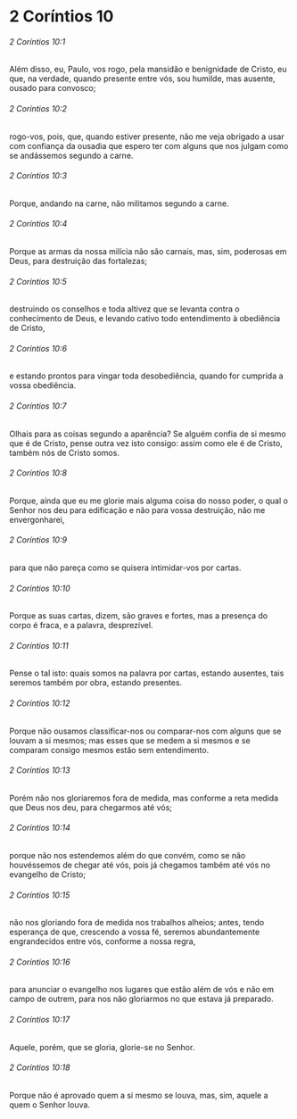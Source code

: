 # 2 Coríntios 10

###### 2 Coríntios 10:1

Além disso, eu, Paulo, vos rogo, pela mansidão e benignidade de Cristo, eu que, na verdade, quando presente entre vós, sou humilde, mas ausente, ousado para convosco;

###### 2 Coríntios 10:2

rogo-vos, pois, que, quando estiver presente, não me veja obrigado a usar com confiança da ousadia que espero ter com alguns que nos julgam como se andássemos segundo a carne.

###### 2 Coríntios 10:3

Porque, andando na carne, não militamos segundo a carne.

###### 2 Coríntios 10:4

Porque as armas da nossa milícia não são carnais, mas, sim, poderosas em Deus, para destruição das fortalezas;

###### 2 Coríntios 10:5

destruindo os conselhos e toda altivez que se levanta contra o conhecimento de Deus, e levando cativo todo entendimento à obediência de Cristo,

###### 2 Coríntios 10:6

e estando prontos para vingar toda desobediência, quando for cumprida a vossa obediência.

###### 2 Coríntios 10:7

Olhais para as coisas segundo a aparência? Se alguém confia de si mesmo que é de Cristo, pense outra vez isto consigo: assim como ele é de Cristo, também nós de Cristo somos.

###### 2 Coríntios 10:8

Porque, ainda que eu me glorie mais alguma coisa do nosso poder, o qual o Senhor nos deu para edificação e não para vossa destruição, não me envergonharei,

###### 2 Coríntios 10:9

para que não pareça como se quisera intimidar-vos por cartas.

###### 2 Coríntios 10:10

Porque as suas cartas, dizem, são graves e fortes, mas a presença do corpo é fraca, e a palavra, desprezível.

###### 2 Coríntios 10:11

Pense o tal isto: quais somos na palavra por cartas, estando ausentes, tais seremos também por obra, estando presentes.

###### 2 Coríntios 10:12

Porque não ousamos classificar-nos ou comparar-nos com alguns que se louvam a si mesmos; mas esses que se medem a si mesmos e se comparam consigo mesmos estão sem entendimento.

###### 2 Coríntios 10:13

Porém não nos gloriaremos fora de medida, mas conforme a reta medida que Deus nos deu, para chegarmos até vós;

###### 2 Coríntios 10:14

porque não nos estendemos além do que convém, como se não houvéssemos de chegar até vós, pois já chegamos também até vós no evangelho de Cristo;

###### 2 Coríntios 10:15

não nos gloriando fora de medida nos trabalhos alheios; antes, tendo esperança de que, crescendo a vossa fé, seremos abundantemente engrandecidos entre vós, conforme a nossa regra,

###### 2 Coríntios 10:16

para anunciar o evangelho nos lugares que estão além de vós e não em campo de outrem, para nos não gloriarmos no que estava já preparado.

###### 2 Coríntios 10:17

Aquele, porém, que se gloria, glorie-se no Senhor.

###### 2 Coríntios 10:18

Porque não é aprovado quem a si mesmo se louva, mas, sim, aquele a quem o Senhor louva.

